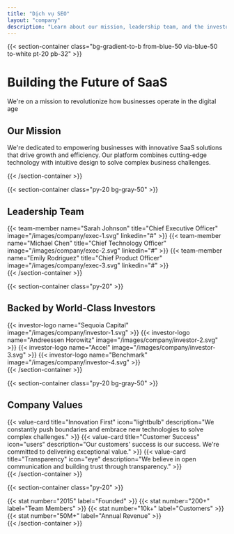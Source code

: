 ```yaml
---
title: "Dịch vụ SEO"
layout: "company"
description: "Learn about our mission, leadership team, and the investors backing our vision"
---
```


{{< section-container class="bg-gradient-to-b from-blue-50 via-blue-50 to-white pt-20 pb-32" >}}
    <div class="text-center">
        <h1 class="text-4xl md:text-5xl font-bold mb-6">Building the Future of SaaS</h1>
        <p class="text-xl text-gray-600 mb-16">We're on a mission to revolutionize how businesses operate in the digital age</p>
        <div class="max-w-3xl mx-auto bg-white rounded-xl shadow-sm p-8">
            <h2 class="text-3xl font-bold mb-4">Our Mission</h2>
            <p class="text-xl text-gray-600">
                We're dedicated to empowering businesses with innovative SaaS solutions that drive growth and efficiency. Our platform combines cutting-edge technology with intuitive design to solve complex business challenges.
            </p>
        </div>
    </div>
{{< /section-container >}}

{{< section-container class="py-20 bg-gray-50" >}}
    <div class="max-w-6xl mx-auto">
        <h2 class="text-3xl font-bold text-center mb-12">Leadership Team</h2>
        <div class="grid grid-cols-1 md:grid-cols-3 gap-8">
            {{< team-member 
                name="Sarah Johnson"
                title="Chief Executive Officer"
                image="/images/company/exec-1.svg"
                linkedin="#"
            >}}
            {{< team-member 
                name="Michael Chen"
                title="Chief Technology Officer"
                image="/images/company/exec-2.svg"
                linkedin="#"
            >}}
            {{< team-member 
                name="Emily Rodriguez"
                title="Chief Product Officer"
                image="/images/company/exec-3.svg"
                linkedin="#"
            >}}
        </div>
    </div>
{{< /section-container >}}

{{< section-container class="py-20" >}}
    <div class="max-w-6xl mx-auto">
        <h2 class="text-3xl font-bold text-center mb-12">Backed by World-Class Investors</h2>
        <div class="grid grid-cols-2 md:grid-cols-4 gap-8 items-center">
            {{< investor-logo name="Sequoia Capital" image="/images/company/investor-1.svg" >}}
            {{< investor-logo name="Andreessen Horowitz" image="/images/company/investor-2.svg" >}}
            {{< investor-logo name="Accel" image="/images/company/investor-3.svg" >}}
            {{< investor-logo name="Benchmark" image="/images/company/investor-4.svg" >}}
        </div>
    </div>
{{< /section-container >}}

{{< section-container class="py-20 bg-gray-50" >}}
    <div class="max-w-6xl mx-auto">
        <h2 class="text-3xl font-bold text-center mb-12">Company Values</h2>
        <div class="grid grid-cols-1 md:grid-cols-3 gap-8">
            {{< value-card 
                title="Innovation First"
                icon="lightbulb"
                description="We constantly push boundaries and embrace new technologies to solve complex challenges."
            >}}
            {{< value-card 
                title="Customer Success"
                icon="users"
                description="Our customers' success is our success. We're committed to delivering exceptional value."
            >}}
            {{< value-card 
                title="Transparency"
                icon="eye"
                description="We believe in open communication and building trust through transparency."
            >}}
        </div>
    </div>
{{< /section-container >}}

{{< section-container class="py-20" >}}
    <div class="max-w-6xl mx-auto">
        <div class="grid grid-cols-1 md:grid-cols-4 gap-8 text-center">
            {{< stat number="2015" label="Founded" >}}
            {{< stat number="200+" label="Team Members" >}}
            {{< stat number="10k+" label="Customers" >}}
            {{< stat number="50M+" label="Annual Revenue" >}}
        </div>
    </div>
{{< /section-container >}}
